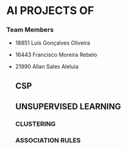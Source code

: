 # AI PROJECTS OF 

### Team Members
- 18851 Luís Gonçalves Oliveira
- 16443 Francisco Moreira Rebelo
- 21990 Allan Sales Aleluia

  ## CSP
  ## UNSUPERVISED LEARNING
    ### CLUSTERING
    ### ASSOCIATION RULES
